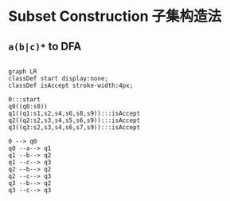 # Subset Construction 子集构造法

## `a(b|c)*` to DFA

```mermaid

graph LR
classDef start display:none;
classDef isAccept stroke-width:4px;

0:::start
q0((q0:s0))
q1((q1:s1,s2,s4,s6,s8,s9)):::isAccept
q2((q2:s2,s3,s4,s5,s6,s9)):::isAccept
q3((q3:s2,s3,s4,s6,s7,s9)):::isAccept

0 --> q0
q0 --a--> q1
q1 --b--> q2
q1 --c--> q3
q2 --b--> q2
q2 --c--> q3
q3 --b--> q2
q3 --c--> q3

```


